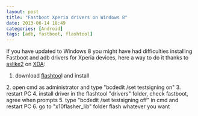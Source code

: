 ```yaml
---
layout: post
title: "Fastboot Xperia drivers on Windows 8"
date: 2013-06-14 18:49
categories: [Android]
tags: [adb, fastboot, flashtool]
---
```

If you have updated to Windows 8 you might have had difficulties installing Fastboot and adb drivers for Xperia devices, here a way to do it thanks to [aslike2](http://forum.xda-developers.com/showpost.php?p=38774478&postcount=7) on [XDA](http://forum.xda-developers.com/showthread.php?t=2170114):

1.  <span style="line-height: 13px;">download [flashtoo](http://androxyde.github.io/)l and install
</span>
2.  <span style="line-height: 13px;">open cmd as administrator and type "bcdedit /set testsigning on"</span>
3.  <span style="line-height: 13px;"> restart PC
</span>
4.  <span style="line-height: 13px;">install driver in the flashtool "drivers" folder, check fastboot, agree when prompts
</span>
5.  <span style="line-height: 13px;">type "bcdedit /set testsigning off" in cmd and restart PC
</span>
6.  <span style="line-height: 13px;">go to "x10flasher_lib" folder flash whatever you want
</span>
